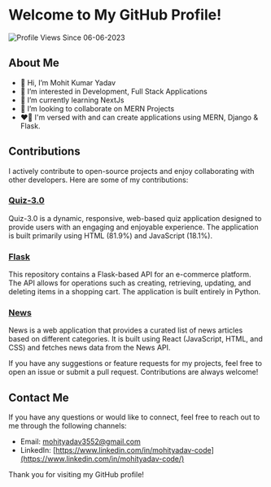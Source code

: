 # Welcome to My GitHub Profile!
![Profile Views Since 06-06-2023](https://komarev.com/ghpvc/?username=Mohityadav-code&label=Profile+Views)

## About Me

* 👋 Hi, I’m Mohit Kumar Yadav
* 👀 I’m interested in Development, Full Stack Applications
* 🌱 I’m currently learning NextJs
* 💞️ I’m looking to collaborate on MERN Projects
* ❤️‍🔥 I'm versed with and can create applications using MERN, Django & Flask.

## Contributions

I actively contribute to open-source projects and enjoy collaborating with other developers. Here are some of my contributions:

### [Quiz-3.0](https://github.com/Mohityadav-code/quiz-3.0)

Quiz-3.0 is a dynamic, responsive, web-based quiz application designed to provide users with an engaging and enjoyable experience. The application is built primarily using HTML (81.9%) and JavaScript (18.1%).

### [Flask](https://github.com/Mohityadav-code/Flask)

This repository contains a Flask-based API for an e-commerce platform. The API allows for operations such as creating, retrieving, updating, and deleting items in a shopping cart. The application is built entirely in Python.

### [News](https://github.com/Mohityadav-code/News)

News is a web application that provides a curated list of news articles based on different categories. It is built using React (JavaScript, HTML, and CSS) and fetches news data from the News API.

If you have any suggestions or feature requests for my projects, feel free to open an issue or submit a pull request. Contributions are always welcome!

## Contact Me

If you have any questions or would like to connect, feel free to reach out to me through the following channels:

- Email: [mohityadav3552@gmail.com](mailto:mohityadav3552@gmail.com)
- LinkedIn: [https://www.linkedin.com/in/mohityadav-code](https://www.linkedin.com/in/mohityadav-code/)

Thank you for visiting my GitHub profile!

